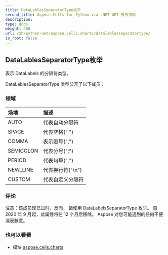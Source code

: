 ```yaml
---
title: DataLablesSeparatorType枚举
second_title: Aspose.Cells for Python via .NET API 参考资料
description:
type: docs
weight: 480
url: /zh/python-net/aspose.cells.charts/datalablesseparatortype/
is_root: false
---
```

## DataLablesSeparatorType枚举
表示 DataLabels 的分隔符类型。



DataLablesSeparatorType 类型公开了以下成员：

### 领域
|场地|描述|
| :- | :- |
| AUTO |代表自动分隔符|
| SPACE |代表空格(" ")|
| COMMA |表示逗号(",")|
| SEMICOLON |代表分号(";")|
| PERIOD |代表句号(".")|
| NEW_LINE |代表换行符("\n")|
| CUSTOM |代表自定义分隔符|



### 评论

注意：该成员现已过时。反而，
请使用 DataLabelsSeparatorType 枚举。
自 2020 年 9 月起，此属性将在 12 个月后移除。
Aspose 对您可能遇到的任何不便深表歉意。

### 也可以看看
* 模块 [aspose.cells.charts](..)
